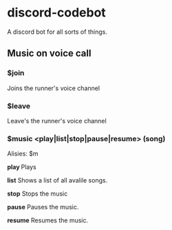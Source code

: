 # discord-codebot
A discord bot for all sorts of things.


## Music on voice call

### $join
Joins the runner's voice channel

### $leave
Leave's the runner's voice channel

### $music <play|list|stop|pause|resume> (song)
Alisies: $m

**play <song>**
Plays <song>
  
**list**
Shows a list of all avalile songs.
  
**stop**
Stops the music
  
**pause**
Pauses the music.

**resume**
Resumes the music.
